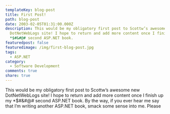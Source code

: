 ```yaml
---
templateKey: blog-post
title: First Post!
path: blog-post
date: 2003-02-05T01:31:00.000Z
description: This would be my obligatory first post to Scottw’s awesome new
  DotNetWebLogs site! I hope to return and add more content once I finish up my
  *$#&#@# second ASP.NET book.
featuredpost: false
featuredimage: /img/first-blog-post.jpg
tags:
  - ASP.NET
category:
  - Software Development
comments: true
share: true
---
```

<!--StartFragment-->

This would be my obligatory first post to Scottw’s awesome new DotNetWebLogs site! I hope to return and add more content once I finish up my *$#&#@# second ASP.NET book. By the way, if you ever hear me say that I’m writing another ASP.NET book, smack some sense into me. Please

<!--EndFragment-->